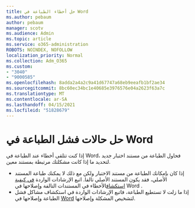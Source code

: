 ```yaml
---
title: حل أخطاء الطباعة في Word
ms.author: pebaum
author: pebaum
manager: scotv
ms.audience: Admin
ms.topic: article
ms.service: o365-administration
ROBOTS: NOINDEX, NOFOLLOW
localization_priority: Normal
ms.collection: Adm_O365
ms.custom:
- "3040"
- "9000585"
ms.openlocfilehash: 8adda2a4a2c9a41d67747a68eb9eeafb1bf2ae34
ms.sourcegitcommit: 8bc60ec34bc1e40685e3976576e04a2623f63a7c
ms.translationtype: MT
ms.contentlocale: ar-SA
ms.lasthandoff: 04/15/2021
ms.locfileid: "51828679"
---
```

# <a name="resolving-print-failures-in-word"></a>حل حالات فشل الطباعة في Word

إذا كنت تتلقى أخطاء عند الطباعة في Word، فحاول الطباعة من مستند اختبار جديد لتحديد ما إذا كانت مشكلتك مرتبطة بمستند معين.

- إذا كان بإمكانك الطباعة من مستند الاختبار ولكن مع ذلك لا يمكنك طباعة المستند الأصلي، فقد يكون المستند الأصلي تالفا. اتبع الإرشادات الواردة [في كيفية استكشاف](https://docs.microsoft.com/office/troubleshoot/word/damaged-documents-in-word#update-microsoft-office-and-windows)الأخطاء في المستندات التالفة وإصلاحها في Word .
- إذا ما زلت لا تستطيع الطباعة، فاتبع الإرشادات الواردة في استكشاف مشاكل فشل الطباعة وإصلاحها في [Word](https://docs.microsoft.com/office/troubleshoot/word/print-failures-in-word) لتشخيص المشكلة وإصلاحها.
